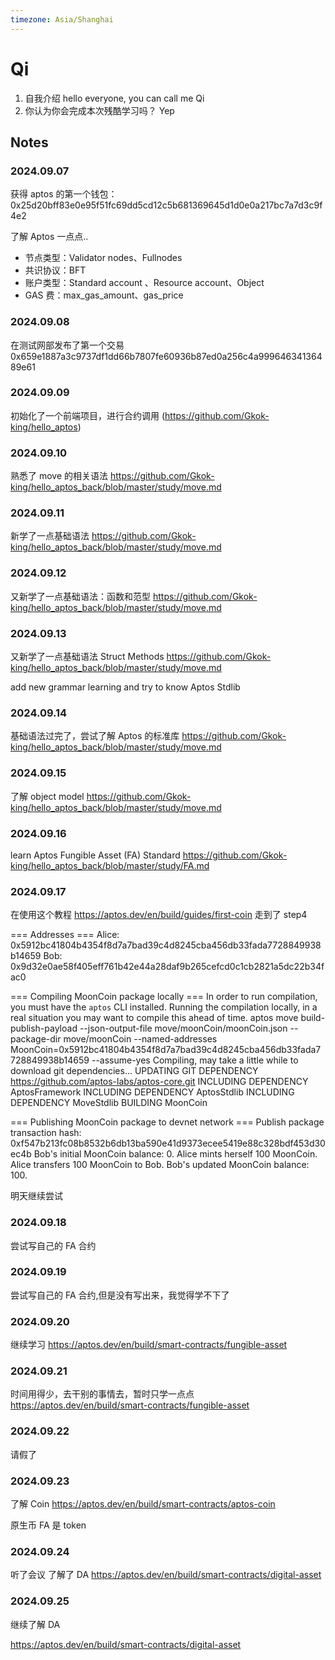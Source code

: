 ```yaml
---
timezone: Asia/Shanghai
---
```


# Qi

1. 自我介绍 hello everyone, you can call me Qi
2. 你认为你会完成本次残酷学习吗？ Yep

## Notes

<!-- Content_START -->

### 2024.09.07

获得 aptos 的第一个钱包：0x25d20bff83e0e95f51fc69dd5cd12c5b681369645d1d0e0a217bc7a7d3c9f4e2

了解 Aptos 一点点..

- 节点类型：Validator nodes、Fullnodes
- 共识协议：BFT
- 账户类型：Standard account 、Resource account、Object
- GAS 费：max_gas_amount、gas_price

### 2024.09.08

在测试网部发布了第一个交易
0x659e1887a3c9737df1dd66b7807fe60936b87ed0a256c4a99964634136489e61

### 2024.09.09

初始化了一个前端项目，进行合约调用
(https://github.com/Gkok-king/hello_aptos)

### 2024.09.10

熟悉了 move 的相关语法
https://github.com/Gkok-king/hello_aptos_back/blob/master/study/move.md

### 2024.09.11

新学了一点基础语法
https://github.com/Gkok-king/hello_aptos_back/blob/master/study/move.md

### 2024.09.12

又新学了一点基础语法：函数和范型
https://github.com/Gkok-king/hello_aptos_back/blob/master/study/move.md

### 2024.09.13

又新学了一点基础语法 Struct Methods
https://github.com/Gkok-king/hello_aptos_back/blob/master/study/move.md

add new grammar learning and try to know Aptos Stdlib

### 2024.09.14

基础语法过完了，尝试了解 Aptos 的标准库
https://github.com/Gkok-king/hello_aptos_back/blob/master/study/move.md

### 2024.09.15

了解 object model
https://github.com/Gkok-king/hello_aptos_back/blob/master/study/move.md

### 2024.09.16

learn Aptos Fungible Asset (FA) Standard
https://github.com/Gkok-king/hello_aptos_back/blob/master/study/FA.md

### 2024.09.17

在使用这个教程
https://aptos.dev/en/build/guides/first-coin
走到了 step4

=== Addresses ===
Alice: 0x5912bc41804b4354f8d7a7bad39c4d8245cba456db33fada7728849938b14659
Bob: 0x9d32e0ae58f405eff761b42e44a28daf9b265cefcd0c1cb2821a5dc22b34fac0

=== Compiling MoonCoin package locally ===
In order to run compilation, you must have the `aptos` CLI installed.
Running the compilation locally, in a real situation you may want to compile this ahead of time.
aptos move build-publish-payload --json-output-file move/moonCoin/moonCoin.json --package-dir move/moonCoin --named-addresses MoonCoin=0x5912bc41804b4354f8d7a7bad39c4d8245cba456db33fada7728849938b14659 --assume-yes
Compiling, may take a little while to download git dependencies...
UPDATING GIT DEPENDENCY https://github.com/aptos-labs/aptos-core.git
INCLUDING DEPENDENCY AptosFramework
INCLUDING DEPENDENCY AptosStdlib
INCLUDING DEPENDENCY MoveStdlib
BUILDING MoonCoin

=== Publishing MoonCoin package to devnet network ===
Publish package transaction hash: 0xf547b213fc08b8532b6db13ba590e41d9373ecee5419e88c328bdf453d30ec4b
Bob's initial MoonCoin balance: 0.
Alice mints herself 100 MoonCoin.
Alice transfers 100 MoonCoin to Bob.
Bob's updated MoonCoin balance: 100.

明天继续尝试

### 2024.09.18

尝试写自己的 FA 合约

### 2024.09.19

尝试写自己的 FA 合约,但是没有写出来，我觉得学不下了

### 2024.09.20

继续学习
https://aptos.dev/en/build/smart-contracts/fungible-asset

### 2024.09.21

时间用得少，去干别的事情去，暂时只学一点点
https://aptos.dev/en/build/smart-contracts/fungible-asset

### 2024.09.22

请假了

### 2024.09.23

了解 Coin
https://aptos.dev/en/build/smart-contracts/aptos-coin

原生币
FA 是 token

### 2024.09.24

听了会议 了解了 DA
https://aptos.dev/en/build/smart-contracts/digital-asset

### 2024.09.25

继续了解 DA

https://aptos.dev/en/build/smart-contracts/digital-asset

<!-- Content_END -->
